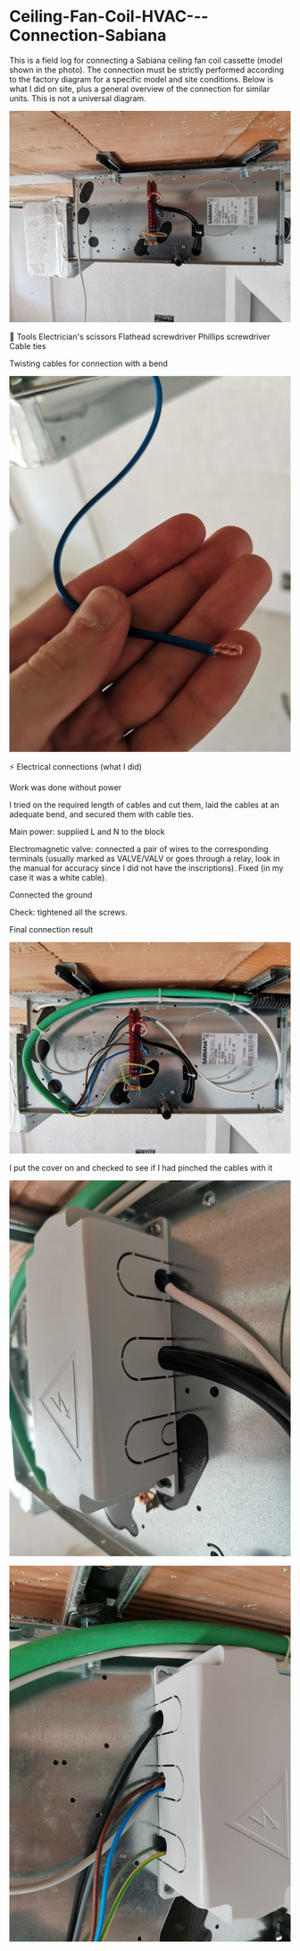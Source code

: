 # Ceiling-Fan-Coil-HVAC---Connection-Sabiana

This is a field log for connecting a Sabiana ceiling fan coil cassette (model shown in the photo). The connection must be strictly performed according to the factory diagram for a specific model and site conditions. Below is what I did on site, plus a general overview of the connection for similar units. This is not a universal diagram.

![Start of work](1.jpg)

🧰 Tools
Electrician's scissors
Flathead screwdriver
Phillips screwdriver
Cable ties

Twisting cables for connection with a bend

![Twisting cables for connection with a bend](2.jpg)

⚡ Electrical connections (what I did)

Work was done without power

I tried on the required length of cables and cut them, laid the cables at an adequate bend, and secured them with cable ties.

Main power: supplied L and N to the block

Electromagnetic valve: connected a pair of wires to the corresponding terminals (usually marked as VALVE/VALV or goes through a relay, look in the manual for accuracy since I did not have the inscriptions). Fixed (in my case it was a white cable).

Connected the ground

Check: tightened all the screws.

Final connection result

![Final connection](3.jpg)

I put the cover on and checked to see if I had pinched the cables with it

![Cover](5.jpg)

![Cover](6.jpg)
